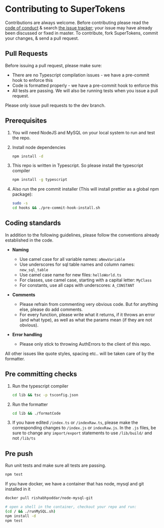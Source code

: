 # Contributing to SuperTokens

Contributions are always welcome. Before contributing please read the [code of conduct](https://github.com/supertokens/supertokens-node-mysql-ref-jwt/blob/master/CONTRIBUTING.md) & search [the issue tracker](https://github.com/supertokens/supertokens-node-mysql-ref-jwt/issues); your issue may have already been discussed or fixed in master. To contribute, fork SuperTokens, commit your changes, & send a pull request.


## Pull Requests
Before issuing a pull request, please make sure:
- There are no Typescript compilation issues - we have a pre-commit hook to enforce this
- Code is formatted properly - we have a pre-commit hook to enforce this
- All tests are passing. We will also be running tests when you issue a pull request.

Please only issue pull requests to the dev branch.


## Prerequisites

1) You will need NodeJS and MySQL on your local system to run and test the repo.

2) Install node dependencies
    ```bash
    npm install -d
    ```

3) This repo is written in Typescript. So please install the typescript compiler
    ```bash
    npm install -g typescript
    ```

4) Also run the pre commit installer (This will install prettier as a global npm package):
    ```bash
    sudo -s
    cd hooks && ./pre-commit-hook-install.sh
    ```

## Coding standards
In addition to the following guidelines, please follow the conventions already established in the code.

- **Naming**
    - Use camel case for all variable names: ```aNewVariable```
    - Use underscores for sql table names and column names: ```new_sql_table```
    - Use camel case name for new files: ```helloWorld.ts```
    - For classes, use camel case, starting with a capital letter: ```MyClass```
    - For constants, use all caps with underscores: ```A_CONSTANT```

- **Comments**
    - Please refrain from commenting very obvious code. But for anything else, please do add comments.
    - For every function, please write what it returns, if it throws an error (and what type), as well as what the params mean (if they are not obvious).

- **Error handling**
    - Please only stick to throwing AuthErrors to the client of this repo.

All other issues like quote styles, spacing etc.. will be taken care of by the formatter.


## Pre committing checks

1) Run the typescript compiler
    ```bash
    cd lib && tsc -p tsconfig.json
    ```

2) Run the formatter
    ```bash
    cd lib && ./formatCode
    ```

4) If you have edited ```/index.ts``` or ```/indexRaw.ts```, please make the corresponding changes to ```/index.js``` or ```indexRaw.js```. In the ```.js``` files, be sure to change any ```import/export``` statements to use ```/lib/build/``` and not ```/lib/ts``` 


## Pre push

Run unit tests and make sure all tests are passing.
```bash
npm test
```
If you have docker, we have a container that has node, mysql and git installed in it
````bash
docker pull rishabhpoddar/node-mysql-git

# open a shell in the container, checkout your repo and run:
(cd / && ./runMySQL.sh)
npm install -d
npm test
````

